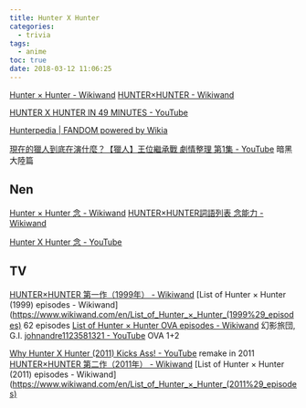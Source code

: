 ```yaml
---
title: Hunter X Hunter
categories:
  - trivia
tags:
  - anime
toc: true
date: 2018-03-12 11:06:25
---
```


[Hunter × Hunter - Wikiwand](https://www.wikiwand.com/en/Hunter_×_Hunter)
[HUNTER×HUNTER - Wikiwand](https://www.wikiwand.com/zh/HUNTER×HUNTER)

[HUNTER X HUNTER IN 49 MINUTES - YouTube](https://www.youtube.com/watch?v=eGIkGo-lGm0)

[Hunterpedia | FANDOM powered by Wikia](http://hunterxhunter.wikia.com/wiki/Hunterpedia)

[現在的獵人到底在演什麼？【獵人】王位繼承戰 劇情整理 第1集 - YouTube](https://www.youtube.com/watch?v=efC7bIpMqso) 暗黑大陸篇

## Nen

[Hunter × Hunter 念 - Wikiwand](https://www.wikiwand.com/en/Hunter_×_Hunter#/Setting)
[HUNTER×HUNTER詞語列表 念能力 - Wikiwand](https://www.wikiwand.com/zh/HUNTER×HUNTER詞語列表#/念能力)

[Hunter X Hunter 念 - YouTube](https://www.youtube.com/playlist?list=PLB_IY29eVwsXHZt7AFqvRp_0VFuNbMZA3)

## TV

[HUNTER×HUNTER 第一作（1999年） - Wikiwand](https://www.wikiwand.com/zh/HUNTER×HUNTER#/第一作（1999年）)
[List of Hunter × Hunter (1999) episodes - Wikiwand](https://www.wikiwand.com/en/List_of_Hunter_×_Hunter_(1999%29_episodes) 62 episodes
[List of Hunter × Hunter OVA episodes - Wikiwand](https://www.wikiwand.com/en/List_of_Hunter_×_Hunter_OVA_episodes) 幻影旅団, G.I.
[johnandre1123581321 - YouTube](https://www.youtube.com/user/johnandre1123581321/search?query=Hunter+X+Hunter) OVA 1+2

[Why Hunter X Hunter (2011) Kicks Ass! - YouTube](https://www.youtube.com/watch?v=xnt5zE-Cu1A) remake in 2011
[HUNTER×HUNTER 第二作（2011年） - Wikiwand](https://www.wikiwand.com/zh/HUNTER×HUNTER#/第二作（2011年）)
[List of Hunter × Hunter (2011) episodes - Wikiwand](https://www.wikiwand.com/en/List_of_Hunter_×_Hunter_(2011%29_episodes)
